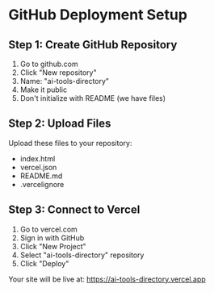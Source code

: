 # GitHub Deployment Setup

## Step 1: Create GitHub Repository
1. Go to github.com
2. Click "New repository"
3. Name: "ai-tools-directory"
4. Make it public
5. Don't initialize with README (we have files)

## Step 2: Upload Files
Upload these files to your repository:
- index.html
- vercel.json
- README.md
- .vercelignore

## Step 3: Connect to Vercel
1. Go to vercel.com
2. Sign in with GitHub
3. Click "New Project"
4. Select "ai-tools-directory" repository
5. Click "Deploy"

Your site will be live at: https://ai-tools-directory.vercel.app
